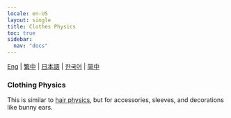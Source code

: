```yaml
---
locale: en-US
layout: single
title: Clothes Physics
toc: true
sidebar:
  nav: "docs"
---
```

[Eng](/dancexr/features/xps_cloth) | [繁中](/tw/dancexr/features/xps_cloth) | [日本語](/jp/dancexr/features/xps_cloth) | [한국어](/kr/dancexr/features/xps_cloth) | [简中](/zh/dancexr/features/xps_cloth)


### Clothing Physics
This is similar to [hair physics](xps_hair.md), but for accessories, sleeves, and decorations like bunny ears.